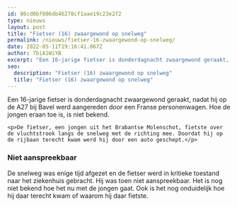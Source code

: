 ```yaml
---
id: 86cd0bf806db46278cf1aae19c23e2f2
type: nieuws
layout: post
title: "Fietser (16) zwaargewond op snelweg"
permalink: /nieuws/fietser-16-zwaargewond-op-snelweg/
date: 2022-05-11T19:16:41.067Z
author: 7biA1WiYB
excerpt: "Een 16-jarige fietser is donderdagnacht zwaargewond geraakt, nadat hij op de A27 bij Bavel werd aangereden door een Franse personenwagen. Hoe de jongen eraan toe is, is niet bekend.  "
seo:
  description: "Fietser (16) zwaargewond op snelweg"
  title: "Fietser (16) zwaargewond op snelweg"
---
```

Een 16-jarige fietser is donderdagnacht zwaargewond geraakt, nadat hij op de A27 bij Bavel werd aangereden door een Franse personenwagen. Hoe de jongen eraan toe is, is niet bekend.  

    <p>De fietser, een jongen uit het Brabantse Molenschot, fietste over de vluchtstrook langs de snelweg met de richting mee. Doordat hij op de rijbaan terecht kwam werd hij door een auto geschept.</p>
<h3>Niet aanspreekbaar</h3>
<p>De snelweg was enige tijd afgezet en de fietser werd in kritieke toestand naar het ziekenhuis gebracht. Hij was toen niet aanspreekbaar. Het is nog niet bekend hoe het nu met de jongen gaat. Ook is het nog onduidelijk hoe hij daar terecht kwam of waarom hij daar fietste.</p>  
